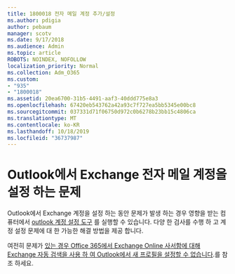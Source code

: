 ```yaml
---
title: 1800018 전자 메일 계정 추가/설정
ms.author: pdigia
author: pebaum
manager: scotv
ms.date: 9/17/2018
ms.audience: Admin
ms.topic: article
ROBOTS: NOINDEX, NOFOLLOW
localization_priority: Normal
ms.collection: Adm_O365
ms.custom:
- "935"
- "1800018"
ms.assetid: 20ea6700-31b5-4491-aaf3-40ddd775e8a3
ms.openlocfilehash: 67420eb543762a42a93c7f727ea5bb5345e00bc8
ms.sourcegitcommit: 037331d71f06750d972c0b6278b23bb15c4806ca
ms.translationtype: MT
ms.contentlocale: ko-KR
ms.lasthandoff: 10/18/2019
ms.locfileid: "36737987"
---
```

# <a name="problems-setting-up-an-exchange-email-account-in-outlook"></a>Outlook에서 Exchange 전자 메일 계정을 설정 하는 문제

Outlook에서 Exchange 계정을 설정 하는 동안 문제가 발생 하는 경우 영향을 받는 컴퓨터에서 [outlook 계정 설정 도구](https://aka.ms/SaRA-OutlookSetupProfile) 를 실행할 수 있습니다. 다양 한 검사를 수행 하 고 계정 설정 문제에 대 한 가능한 해결 방법을 제공 합니다.
  
여전히 문제가 [있는 경우 Office 365에서 Exchange Online 사서함에 대해 Exchange 자동 검색을 사용 하 여 Outlook에서 새 프로필을 설정할 수 없습니다](https://docs.microsoft.com/exchange/troubleshoot/outlook-profiles/cannot-set-up-profile-autodiscover).를 참조 하세요.
  